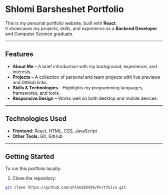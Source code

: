 # Shlomi Barsheshet Portfolio

This is my personal portfolio website, built with **React**.  
It showcases my projects, skills, and experience as a **Backend Developer** and Computer Science graduate.  

---

## Features

- **About Me** – A brief introduction with my background, experience, and interests.  
- **Projects** – A collection of personal and team projects with live previews and GitHub links.  
- **Skills & Technologies** – Highlights my programming languages, frameworks, and tools.  
- **Responsive Design** – Works well on both desktop and mobile devices.  

---

## Technologies Used

- **Frontend:** React, HTML, CSS, JavaScript  
- **Other Tools:** Git, GitHub  

---

## Getting Started

To run this portfolio locally:

1. Clone the repository:

```bash
git clone https://github.com/shlomi65436/Portfolio.git
